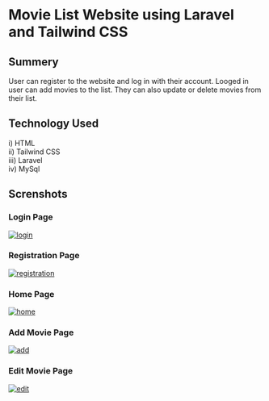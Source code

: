 # Movie List Website using Laravel and Tailwind CSS

## Summery
User can register to the website and log in with their account. Looged in user can add movies to the list. They can also update or delete movies from their list.

## Technology Used
i) HTML <br>
ii) Tailwind CSS <br>
iii) Laravel <br>
iv) MySql <br>

## Screnshots
### Login Page 
<a href="https://ibb.co/9yBtbsg"><img src="https://i.ibb.co/2cRNvgh/login.png" alt="login" border="0"></a>
### Registration Page
<a href="https://ibb.co/2SmDLff"><img src="https://i.ibb.co/RNZxMVV/registration.png" alt="registration" border="0"></a>
### Home Page
<a href="https://ibb.co/gj3XvBJ"><img src="https://i.ibb.co/yfXMhbq/home.png" alt="home" border="0"></a>
### Add Movie Page
<a href="https://ibb.co/7p71B49"><img src="https://i.ibb.co/bvpKYJf/add.png" alt="add" border="0"></a>
### Edit Movie Page
<a href="https://ibb.co/3mG9PPz"><img src="https://i.ibb.co/4R9n00d/edit.png" alt="edit" border="0"></a>
